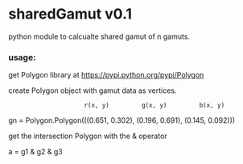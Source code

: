 sharedGamut v0.1
====================

python module to calcualte shared gamut of n gamuts. 


### usage:

get Polygon library at https://pypi.python.org/pypi/Polygon 


create Polygon object with gamut data as vertices.

                         r(x, y)         g(x, y)         b(x, y) 

gn = Polygon.Polygon(((0.651, 0.302), (0.196, 0.691), (0.145, 0.092)))

get the intersection Polygon with the & operator

a = g1 & g2 & g3  

